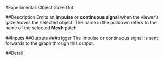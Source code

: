 #Experimental: Object Gaze Out

##Description
Emits an **impulse** or **continuous signal** when the viewer's gaze _leaves_ the selected object. The name in the pulldown refers to the name of the selected **Mesh** patch.

##Inputs
##Outputs
###trigger
The impulse or continuous signal is sent forwards to the graph through this output.

##Detail

